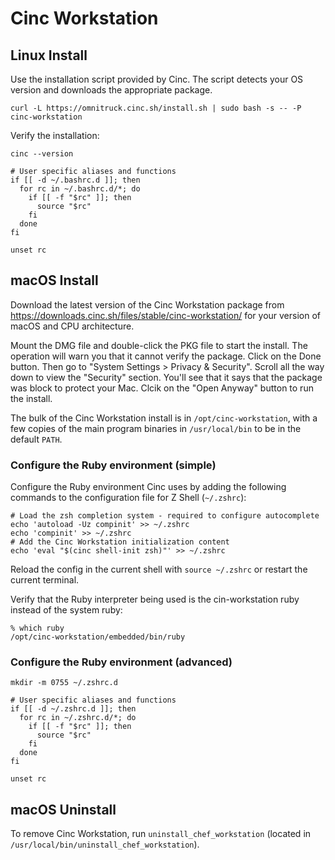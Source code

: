 # Cinc Workstation

## Linux Install

Use the installation script provided by Cinc. The script detects your
OS version and downloads the appropriate package.

```
curl -L https://omnitruck.cinc.sh/install.sh | sudo bash -s -- -P cinc-workstation
```

Verify the installation:

```
cinc --version
```

```
# User specific aliases and functions
if [[ -d ~/.bashrc.d ]]; then
  for rc in ~/.bashrc.d/*; do
    if [[ -f "$rc" ]]; then
      source "$rc"
    fi
  done
fi

unset rc
```

## macOS Install

Download the latest version of the Cinc Workstation package from
https://downloads.cinc.sh/files/stable/cinc-workstation/ for your version
of macOS and CPU architecture.

Mount the DMG file and double-click the PKG file to start the install.
The operation will warn you that it cannot verify the package. Click
on the Done button. Then go to "System Settings > Privacy & Security".
Scroll all the way down to view the "Security" section. You'll see
that it says that the package was block to protect your Mac. Clcik on
the "Open Anyway" button to run the install.

The bulk of the Cinc Workstation install is in `/opt/cinc-workstation`,
with a few copies of the main program binaries in `/usr/local/bin` to
be in the default `PATH`.

### Configure the Ruby environment (simple)

Configure the Ruby environment Cinc uses by adding the following
commands to the configuration file for Z Shell (`~/.zshrc`):

```
# Load the zsh completion system - required to configure autocomplete
echo 'autoload -Uz compinit' >> ~/.zshrc
echo 'compinit' >> ~/.zshrc
# Add the Cinc Workstation initialization content
echo 'eval "$(cinc shell-init zsh)"' >> ~/.zshrc
```

Reload the config in the current shell with `source ~/.zshrc` or
restart the current terminal.

Verify that the Ruby interpreter being used is the cin-workstation
ruby instead of the system ruby:

```
% which ruby
/opt/cinc-workstation/embedded/bin/ruby
```

### Configure the Ruby environment (advanced)

```
mkdir -m 0755 ~/.zshrc.d
```

```
# User specific aliases and functions
if [[ -d ~/.zshrc.d ]]; then
  for rc in ~/.zshrc.d/*; do
    if [[ -f "$rc" ]]; then
      source "$rc"
    fi
  done
fi

unset rc
```

## macOS Uninstall

To remove Cinc Workstation, run `uninstall_chef_workstation` (located
in `/usr/local/bin/uninstall_chef_workstation`).
